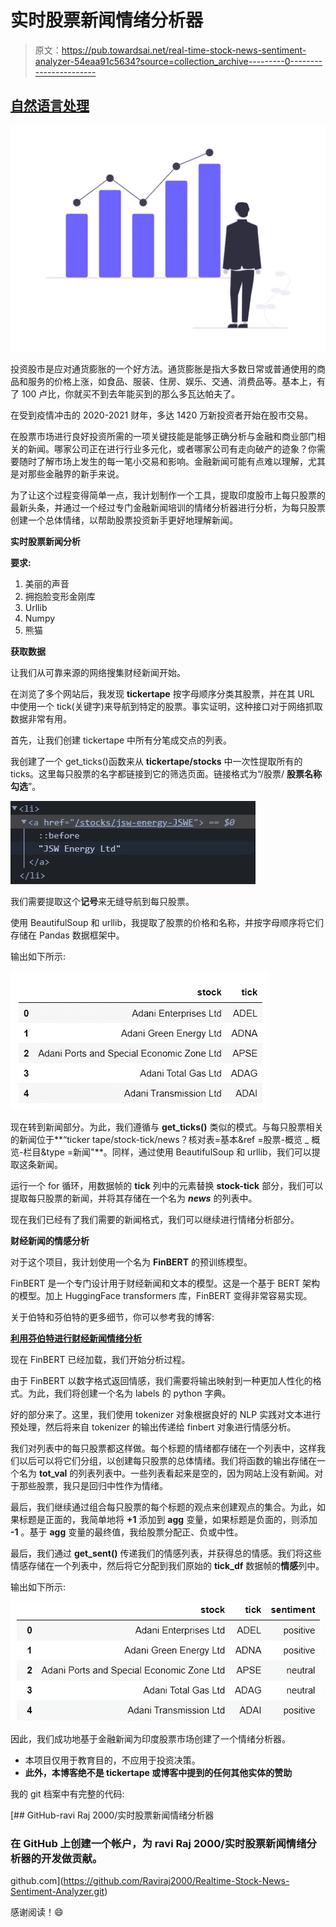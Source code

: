 # 实时股票新闻情绪分析器

> 原文：<https://pub.towardsai.net/real-time-stock-news-sentiment-analyzer-54eaa91c5634?source=collection_archive---------0----------------------->

## [自然语言处理](https://towardsai.net/p/category/nlp)

![](img/97e166718b17a7872a842e013274f7bc.png)

投资股市是应对通货膨胀的一个好方法。通货膨胀是指大多数日常或普通使用的商品和服务的价格上涨，如食品、服装、住房、娱乐、交通、消费品等。基本上，有了 100 卢比，你就买不到去年能买到的那么多瓦达帕夫了。

在受到疫情冲击的 2020-2021 财年，多达 1420 万新投资者开始在股市交易。

在股票市场进行良好投资所需的一项关键技能是能够正确分析与金融和商业部门相关的新闻。哪家公司正在进行行业多元化，或者哪家公司有走向破产的迹象？你需要随时了解市场上发生的每一笔小交易和影响。金融新闻可能有点难以理解，尤其是对那些金融界的新手来说。

为了让这个过程变得简单一点，我计划制作一个工具，提取印度股市上每只股票的最新头条，并通过一个经过专门金融新闻培训的情绪分析器进行分析，为每只股票创建一个总体情绪，以帮助股票投资新手更好地理解新闻。

**实时股票新闻分析**

**要求:**

1.  美丽的声音
2.  拥抱脸变形金刚库
3.  Urllib
4.  Numpy
5.  熊猫

**获取数据**

让我们从可靠来源的网络搜集财经新闻开始。

在浏览了多个网站后，我发现 **tickertape** 按字母顺序分类其股票，并在其 URL 中使用一个 tick(关键字)来导航到特定的股票。事实证明，这种接口对于网络抓取数据非常有用。

首先，让我们创建 tickertape 中所有分笔成交点的列表。

我创建了一个 get_ticks()函数来从 **tickertape/stocks** 中一次性提取所有的 ticks。这里每只股票的名字都链接到它的筛选页面。链接格式为“/股票/ **股票名称勾选**”。

![](img/0ba7443320e51403ef4b559bd0bc1890.png)

我们需要提取这个**记号**来无缝导航到每只股票。

使用 BeautifulSoup 和 urllib，我提取了股票的价格和名称，并按字母顺序将它们存储在 Pandas 数据框架中。

输出如下所示:

![](img/0ecdb2f56f7f5f32464cfc30fc6c6cae.png)

现在转到新闻部分。为此，我们遵循与 **get_ticks()** 类似的模式。与每只股票相关的新闻位于**“ticker tape/stock-tick/news？核对表=基本&ref =股票-概览 _ 概览-栏目&type =新闻"**。同样，通过使用 BeautifulSoup 和 urllib，我们可以提取这条新闻。

运行一个 for 循环，用数据帧的 **tick** 列中的元素替换 **stock-tick** 部分，我们可以提取每只股票的新闻，并将其存储在一个名为 ***news*** 的列表中。

现在我们已经有了我们需要的新闻格式，我们可以继续进行情绪分析部分。

**财经新闻的情感分析**

对于这个项目，我计划使用一个名为 **FinBERT** 的预训练模型。

FinBERT 是一个专门设计用于财经新闻和文本的模型。这是一个基于 BERT 架构的模型。加上 HuggingFace transformers 库，FinBERT 变得非常容易实现。

关于伯特和芬伯特的更多细节，你可以参考我的博客:

[**利用芬伯特进行财经新闻情绪分析**](https://medium.com/@ravirajshinde2000/financial-news-sentiment-analysis-using-finbert-25afcc95e65f)

现在 FinBERT 已经加载，我们开始分析过程。

由于 FinBERT 以数字格式返回情感，我们需要将输出映射到一种更加人性化的格式。为此，我们将创建一个名为 labels 的 python 字典。

好的部分来了。这里，我们使用 tokenizer 对象根据良好的 NLP 实践对文本进行预处理，然后将来自 tokenizer 的输出传递给 finbert 对象进行情感分析。

我们对列表中的每只股票都这样做。每个标题的情绪都存储在一个列表中，这样我们以后可以将它们分组，以创建每只股票的总体情绪。我们将函数的输出存储在一个名为 **tot_val** 的列表列表中。一些列表看起来是空的，因为网站上没有新闻。对于那些股票，我只是回归中性作为情绪。

最后，我们继续通过组合每只股票的每个标题的观点来创建观点的集合。为此，如果标题是正面的，我简单地将 **+1** 添加到 **agg** 变量，如果标题是负面的，则添加 **-1** 。基于 **agg** 变量的最终值，我给股票分配正、负或中性。

最后，我们通过 **get_sent()** 传递我们的情感列表，并获得总的情感。我们将这些情感存储在一个列表中，然后将它分配到我们原始的 **tick_df** 数据帧的**情感**列中。

输出如下所示:

![](img/30d9b6c5047880c7046b5cdbd6a20189.png)

因此，我们成功地基于金融新闻为印度股票市场创建了一个情绪分析器。

*   本项目仅用于教育目的，不应用于投资决策。
*   **此外，本博客绝不是 tickertape 或博客中提到的任何其他实体的赞助**

我的 git 档案中有完整的代码:

[](https://github.com/Raviraj2000/Realtime-Stock-News-Sentiment-Analyzer.git) [## GitHub-ravi Raj 2000/实时股票新闻情绪分析器

### 在 GitHub 上创建一个帐户，为 ravi Raj 2000/实时股票新闻情绪分析器的开发做贡献。

github.com](https://github.com/Raviraj2000/Realtime-Stock-News-Sentiment-Analyzer.git) 

感谢阅读！😄